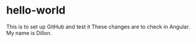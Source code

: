 # hello-world
This is to set up GitHub and test it
These changes are to check in Angular. My name is Dillon.
